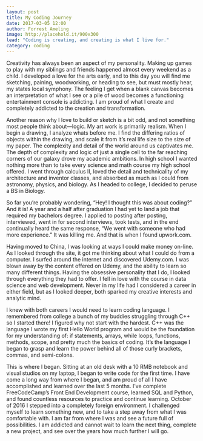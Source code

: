 ```yaml
---
layout: post
title: My Coding Journey
date: 2017-03-05 12:00
author: Forrest Ameling
image: http://placehold.it/900x300
lead: "Coding is creating, and creating is what I live for."
category: coding
---
```


Creativity has always been an aspect of my personality. Making up games to play with my siblings and friends happened almost every weekend as a child. I developed a love for the arts early, and to this day you will find me sketching, paining, woodworking, or heading to see, but must mostly hear, my states local symphony. The feeling I get when a blank canvas becomes an interpretation of what I see or a pile of wood becomes a functioning entertainment console is addicting. I am proud of what I create and completely addicted to the creation and transformation.

Another reason why I love to build or sketch is a bit odd, and not something most people think about—logic. My art work is primarily realism. When I begin a drawing, I analyze whats before me. I find the differing ratios of objects within the drawing, and scale it from it’s real life size to the size of my paper. The complexity and detail of the world around us captivates me. The depth of complexity and logic of just a single cell to the far reaching corners of our galaxy drove my academic ambitions. In high school I wanted nothing more than to take every science and math course my high school offered. I went through calculus II, loved the detail and technicality of my architecture and inventor classes, and absorbed as much as I could from astronomy, physics, and biology. As I headed to college, I decided to peruse a BS in Biology.

So far you’re probably wondering, “Hey! I thought this was about coding?” And it is! A year and a half after graduation I had yet to land a job that required my bachelors degree. I applied to posting after posting, interviewed, went in for second interviews, took tests, and in the end continually heard the same response, “We went with someone who had more experience.” It was killing me. And that is when I found upwork.com.

Having moved to China, I was looking at ways I could make money on-line. As I looked through the site,  it got me thinking about what I could do from a computer. I surfed around the internet and discovered Udemy.com. I was blown away by the content offered on Udemy, and the ability to learn so many different things. Having the obsessive personality that I do, I looked through everything they had to offer. I fell in love with the course in data science and web development. Never in my life had I considered a career in either field, but as I looked deeper, both sparked my creative interests and analytic mind.

I knew with both careers I would need to learn coding language. I remembered from college a bunch of my buddies struggling through C++ so I started there! I figured why not start with the hardest. C++ was the language I wrote my first Hello World program and would be the foundation for my understanding of: if statements, arrays, while loops, functions, methods, scope, and pretty much the basics of coding. It’s the language I began to grasp and learn the power behind all of those curly brackets, commas, and semi-colons.  

This is where I began. Sitting at an old desk with a 10 RMB notebook and visual studios on my laptop, I began to write code for the first time. I have come a long way from where I began, and am proud of all I have accomplished and learned over the last 5 months. I’ve complete FreeCodeCamp’s Front End Development course, learned SQL and Python, and found countless resources to practice and continue learning. October of 2016 I stepped into a completely foreign environment. I challenged myself to learn something new, and to take a step away from what I was comfortable with. I am far from where I was and see a future full of possibilities. I am addicted and cannot wait to learn the next thing, complete a new project, and see over the years how much further I will go.  
